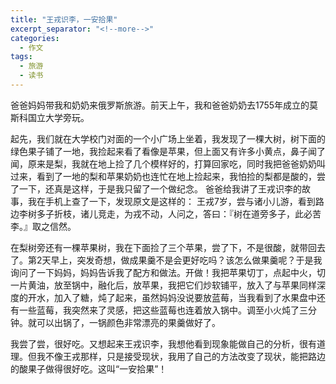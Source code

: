 ```yaml
---
title: "王戎识李，一安拾果"
excerpt_separator: "<!--more-->"
categories:
  - 作文
tags:
  - 旅游
  - 读书
---
```


爸爸妈妈带我和奶奶来俄罗斯旅游。前天上午，我和爸爸奶奶去1755年成立的莫斯科国立大学旁玩。
<!--more-->

起先，我们就在大学校门对面的一个小广场上坐着，我发现了一棵大树，树下面的绿色果子铺了一地，我捡起来看了看像是苹果，但上面又有许多小黄点，鼻子闻了闻，原来是梨，我就在地上捡了几个模样好的，打算回家吃，同时我把爸爸奶奶叫过来，看到了一地的梨和苹果奶奶也连忙在地上捡起来，我怕捡的梨都是酸的，尝了一下，还真是这样，于是我只留了一个做纪念。
爸爸给我讲了王戎识李的故事，我在手机上查了一下，发现原文是这样的：
王戎7岁，尝与诸小儿游，看到路边李树多子折枝，诸儿竞走，为戎不动，人问之，答曰：『树在道旁多子，此必苦李。』取之信然。

在梨树旁还有一棵苹果树，我在下面捡了三个苹果，尝了下，不是很酸，就带回去了。第2天早上，突发奇想，做成果羹不是会更好吃吗？该怎么做果羹呢？于是我询问了一下妈妈，妈妈告诉我了配方和做法。开做！我把苹果切丁，点起中火，切一片黄油，放至锅中，融化后，放苹果，我把它们炒软铺平，放入了与苹果同样深度的开水，加入了糖，炖了起来，虽然妈妈没说要放蓝莓，当我看到了水果盘中还有一些蓝莓，我突然来了灵感，把这些蓝莓也连着放入锅中。调至小火炖了三分钟。就可以出锅了，一锅颜色非常漂亮的果羹做好了。

我尝了尝，很好吃。又想起来王戎识李，我想他看到现象能做自己的分析，很有道理。但我不像王戎那样，只是接受现状，我用了自己的方法改变了现状，能把路边的酸果子做得很好吃。这叫“一安拾果”！
